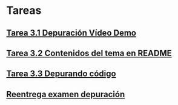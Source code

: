 # Tareas

## [Tarea 3.1 Depuración Vídeo Demo](/tarea3_1)
## [Tarea 3.2 Contenidos del tema en README](/tarea3_2)
## [Tarea 3.3 Depurando código](/tarea3_3)
## [Reentrega examen depuración](/tareaUD3ReentregaExamen)